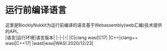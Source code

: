 # 运行前编译语言  
这里是BlocklyNukkit为运行前编译的语言基于Webassembly(web汇编)技术提供的API。  
|语言|运行环境|语言版本|
|-|-|-|
|C|clang wasi|C17|
|C++|clang++ wasi|C++17|
|wast|wasi|WASI 2020/12/23|